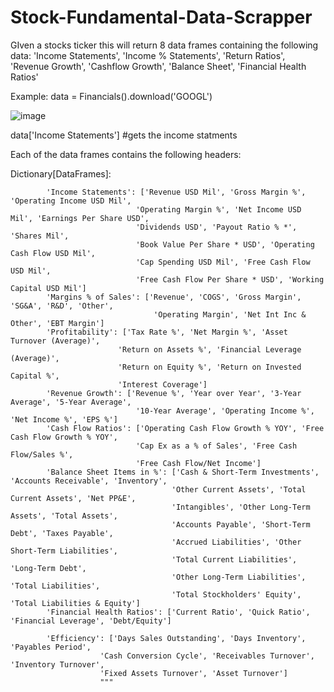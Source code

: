# Stock-Fundamental-Data-Scrapper
GIven a stocks ticker this will return 8 data frames containing the following data:
'Income Statements', 'Income % Statements', 'Return Ratios', 'Revenue Growth', 'Cashflow Growth', 'Balance Sheet', 'Financial Health Ratios'


Example:
data = Financials().download('GOOGL')

![image](https://user-images.githubusercontent.com/65280357/170885367-eb3a4d98-f145-406e-8cdd-bc1a205737dc.png)


data['Income Statements'] #gets the income statments

Each of the data frames contains the following headers:

Dictionary[DataFrames]:

            'Income Statements': ['Revenue USD Mil', 'Gross Margin %', 'Operating Income USD Mil',
                                'Operating Margin %', 'Net Income USD Mil', 'Earnings Per Share USD',
                                'Dividends USD', 'Payout Ratio % *', 'Shares Mil',
                                'Book Value Per Share * USD', 'Operating Cash Flow USD Mil',
                                'Cap Spending USD Mil', 'Free Cash Flow USD Mil',
                                'Free Cash Flow Per Share * USD', 'Working Capital USD Mil']
            'Margins % of Sales': ['Revenue', 'COGS', 'Gross Margin', 'SG&A', 'R&D', 'Other',
                                    'Operating Margin', 'Net Int Inc & Other', 'EBT Margin']
            'Profitability': ['Tax Rate %', 'Net Margin %', 'Asset Turnover (Average)',
                            'Return on Assets %', 'Financial Leverage (Average)',
                            'Return on Equity %', 'Return on Invested Capital %',
                            'Interest Coverage']
            'Revenue Growth': ['Revenue %', 'Year over Year', '3-Year Average', '5-Year Average',
                                '10-Year Average', 'Operating Income %', 'Net Income %', 'EPS %']
            'Cash Flow Ratios': ['Operating Cash Flow Growth % YOY', 'Free Cash Flow Growth % YOY',
                                'Cap Ex as a % of Sales', 'Free Cash Flow/Sales %',
                                'Free Cash Flow/Net Income']
            'Balance Sheet Items in %': ['Cash & Short-Term Investments', 'Accounts Receivable', 'Inventory',
                                        'Other Current Assets', 'Total Current Assets', 'Net PP&E',
                                        'Intangibles', 'Other Long-Term Assets', 'Total Assets',
                                        'Accounts Payable', 'Short-Term Debt', 'Taxes Payable',
                                        'Accrued Liabilities', 'Other Short-Term Liabilities',
                                        'Total Current Liabilities', 'Long-Term Debt',
                                        'Other Long-Term Liabilities', 'Total Liabilities',
                                        'Total Stockholders' Equity', 'Total Liabilities & Equity']
            'Financial Health Ratios': ['Current Ratio', 'Quick Ratio', 'Financial Leverage', 'Debt/Equity']
            
            'Efficiency': ['Days Sales Outstanding', 'Days Inventory', 'Payables Period',
                        'Cash Conversion Cycle', 'Receivables Turnover', 'Inventory Turnover',
                        'Fixed Assets Turnover', 'Asset Turnover']
                        """
